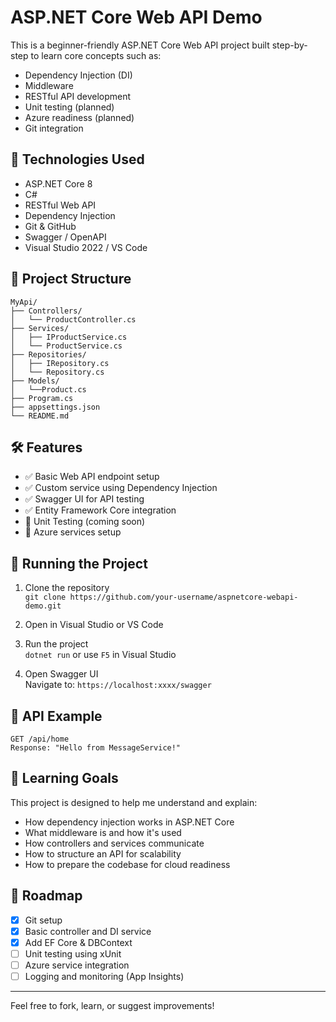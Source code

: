 
# ASP.NET Core Web API Demo

This is a beginner-friendly ASP.NET Core Web API project built step-by-step to learn core concepts such as:

- Dependency Injection (DI)
- Middleware
- RESTful API development
- Unit testing (planned)
- Azure readiness (planned)
- Git integration

## 🚀 Technologies Used

- ASP.NET Core 8
- C#
- RESTful Web API
- Dependency Injection
- Git & GitHub
- Swagger / OpenAPI
- Visual Studio 2022 / VS Code

## 📁 Project Structure

```
MyApi/
├── Controllers/
│   └── ProductController.cs
├── Services/
│   ├── IProductService.cs
│   └── ProductService.cs
├── Repositories/
│   ├── IRepository.cs
│   └── Repository.cs
├── Models/
│   └──Product.cs
├── Program.cs
├── appsettings.json
└── README.md
```

## 🛠️ Features

- ✅ Basic Web API endpoint setup
- ✅ Custom service using Dependency Injection
- ✅ Swagger UI for API testing
- ✅ Entity Framework Core integration
- 🚧 Unit Testing (coming soon)
- 🚧 Azure services setup

## 🧪 Running the Project

1. Clone the repository  
   `git clone https://github.com/your-username/aspnetcore-webapi-demo.git`

2. Open in Visual Studio or VS Code

3. Run the project  
   `dotnet run` or use `F5` in Visual Studio

4. Open Swagger UI  
   Navigate to: `https://localhost:xxxx/swagger`

## 🔁 API Example

```
GET /api/home
Response: "Hello from MessageService!"
```

## 📌 Learning Goals

This project is designed to help me understand and explain:

- How dependency injection works in ASP.NET Core
- What middleware is and how it's used
- How controllers and services communicate
- How to structure an API for scalability
- How to prepare the codebase for cloud readiness

## 📅 Roadmap

- [x] Git setup
- [x] Basic controller and DI service
- [x] Add EF Core & DBContext
- [ ] Unit testing using xUnit
- [ ] Azure service integration
- [ ] Logging and monitoring (App Insights)

---

Feel free to fork, learn, or suggest improvements!
